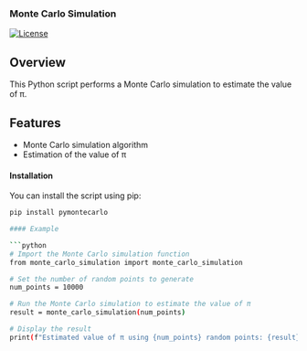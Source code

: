 ### Monte Carlo Simulation

[![License](https://img.shields.io/badge/license-MIT-blue.svg)](LICENSE)

## Overview

This Python script performs a Monte Carlo simulation to estimate the value of π.

## Features

- Monte Carlo simulation algorithm
- Estimation of the value of π

#### Installation

You can install the script using pip:

```bash
pip install pymontecarlo

#### Example

```python
# Import the Monte Carlo simulation function
from monte_carlo_simulation import monte_carlo_simulation

# Set the number of random points to generate
num_points = 10000

# Run the Monte Carlo simulation to estimate the value of π
result = monte_carlo_simulation(num_points)

# Display the result
print(f"Estimated value of π using {num_points} random points: {result}")
